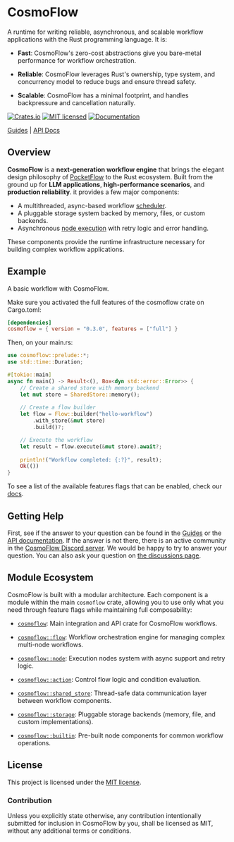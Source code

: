 # CosmoFlow

A runtime for writing reliable, asynchronous, and scalable workflow applications with
the Rust programming language. It is:

* **Fast**: CosmoFlow's zero-cost abstractions give you bare-metal
  performance for workflow orchestration.

* **Reliable**: CosmoFlow leverages Rust's ownership, type system, and
  concurrency model to reduce bugs and ensure thread safety.

* **Scalable**: CosmoFlow has a minimal footprint, and handles backpressure
  and cancellation naturally.

[![Crates.io][crates-badge]][crates-url]
[![MIT licensed][mit-badge]][mit-url]
[![Documentation][docs-badge]][docs-url]

[crates-badge]: https://img.shields.io/crates/v/cosmoflow.svg
[crates-url]: https://crates.io/crates/cosmoflow
[mit-badge]: https://img.shields.io/badge/license-MIT-blue.svg
[mit-url]: https://github.com/echozyr2001/CosmoFlow/blob/main/LICENSE
[docs-badge]: https://docs.rs/cosmoflow/badge.svg
[docs-url]: https://docs.rs/cosmoflow

[Guides](./docs/getting-started.md) |
[API Docs](https://docs.rs/cosmoflow/latest/cosmoflow)

## Overview

**CosmoFlow** is a **next-generation workflow engine** that brings the elegant 
design philosophy of [PocketFlow](https://github.com/The-Pocket/PocketFlow) to 
the Rust ecosystem. Built from the ground up for **LLM applications**, **high-performance scenarios**, 
and **production reliability**. it provides a few major components:

* A multithreaded, async-based workflow [scheduler].
* A pluggable storage system backed by memory, files, or custom backends.
* Asynchronous [node execution][nodes] with retry logic and error handling.

These components provide the runtime infrastructure necessary for building
complex workflow applications.

[nodes]: https://docs.rs/cosmoflow/latest/cosmoflow/nodes/index.html
[scheduler]: https://docs.rs/cosmoflow/latest/cosmoflow/flows/index.html

## Example

A basic workflow with CosmoFlow.

Make sure you activated the full features of the cosmoflow crate on Cargo.toml:

```toml
[dependencies]
cosmoflow = { version = "0.3.0", features = ["full"] }
```

Then, on your main.rs:

```rust
use cosmoflow::prelude::*;
use std::time::Duration;

#[tokio::main]
async fn main() -> Result<(), Box<dyn std::error::Error>> {
    // Create a shared store with memory backend
    let mut store = SharedStore::memory();
    
    // Create a flow builder
    let flow = Flow::builder("hello-workflow")
        .with_store(&mut store)
        .build()?;

    // Execute the workflow
    let result = flow.execute(&mut store).await?;
    
    println!("Workflow completed: {:?}", result);
    Ok(())
}
```

To see a list of the available features flags that can be enabled, check our
[docs][feature-flag-docs].

[feature-flag-docs]: https://docs.rs/cosmoflow/#features

## Getting Help

First, see if the answer to your question can be found in the [Guides] or the
[API documentation]. If the answer is not there, there is an active community in
the [CosmoFlow Discord server][Chat]. We would be happy to try to answer your
question. You can also ask your question on [the discussions page][discussions].

[Guides]: ./docs/getting-started.md
[API documentation]: https://docs.rs/cosmoflow/latest/cosmoflow
[Chat]: https://discord.gg/cosmoflow
[discussions]: https://github.com/echozyr2001/CosmoFlow/discussions

## Module Ecosystem

CosmoFlow is built with a modular architecture. Each component is a module within the main
`cosmoflow` crate, allowing you to use only what you need through feature flags while 
maintaining full composability:

* [`cosmoflow`]: Main integration and API crate for CosmoFlow workflows.

* [`cosmoflow::flow`]: Workflow orchestration engine for managing complex multi-node workflows.

* [`cosmoflow::node`]: Execution nodes system with async support and retry logic.

* [`cosmoflow::action`]: Control flow logic and condition evaluation.

* [`cosmoflow::shared_store`]: Thread-safe data communication layer between workflow components.

* [`cosmoflow::storage`]: Pluggable storage backends (memory, file, and custom implementations).

* [`cosmoflow::builtin`]: Pre-built node components for common workflow operations.

[`cosmoflow`]: https://docs.rs/cosmoflow/latest/cosmoflow
[`cosmoflow::flow`]: https://docs.rs/cosmoflow/latest/cosmoflow/flow/index.html
[`cosmoflow::node`]: https://docs.rs/cosmoflow/latest/cosmoflow/node/index.html
[`cosmoflow::action`]: https://docs.rs/cosmoflow/latest/cosmoflow/action/index.html
[`cosmoflow::shared_store`]: https://docs.rs/cosmoflow/latest/cosmoflow/shared_store/index.html
[`cosmoflow::storage`]: https://docs.rs/cosmoflow/latest/cosmoflow/storage/index.html
[`cosmoflow::builtin`]: https://docs.rs/cosmoflow/latest/cosmoflow/builtin/index.html

## License

This project is licensed under the [MIT license].

[MIT license]: https://github.com/echozyr2001/CosmoFlow/blob/main/LICENSE

### Contribution

Unless you explicitly state otherwise, any contribution intentionally submitted
for inclusion in CosmoFlow by you, shall be licensed as MIT, without any additional
terms or conditions.
